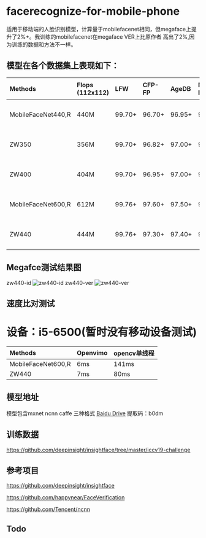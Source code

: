 # facerecognize-for-mobile-phone
适用于移动端的人脸识别模型，计算量于mobilefacenet相同，但megaface上提升了2%+。我训练的mobilefacenet在megaface VER上比原作者
高出了2%,因为训练的数据和方法不一样。

## 模型在各个数据集上表现如下：
|Methods|Flops (112x112)|LFW|CFP-FP|AgeDB|Megaface-Id|Megaface-Ver@1e-6|备   注
|:----|:----|:-----|:----|:----|:-----|:-----|:-----|
|MobileFaceNet440,R|440M|99.70+|96.70+|96.95+|92.85+|94.20+|未开源
|ZW350|356M|99.70+|96.82+|97.00+|93.90+|94.70+|未开源
|ZW400|404M|99.70+|96.95+|97.00+|94.46+|95.60+|未开源
|MobileFaceNet600,R|612M|99.76+|97.60+|97.50+|95.14+|95.98+|已开源
|ZW440|444M|99.76+|97.30+|97.40+|95.25+|96.00+|已开源

## Megafce测试结果图
zw440-id
![zw440-id](https://raw.githubusercontent.com/olojuwin/facerecognize-for-mobile-phone/master/img/zw443m-ID.jpg)
zw440-ver
![zw440-ver](https://raw.githubusercontent.com/olojuwin/facerecognize-for-mobile-phone/master/img/zw443m-ver.jpg)


## 速度比对测试
# 设备：i5-6500(暂时没有移动设备测试)
|Methods|Openvimo|opencv单线程|
|:----|:----|:-----|
|MobileFaceNet600,R|6ms|141ms|
|ZW440|7ms|80ms

## 模型地址
模型包含mxnet ncnn  caffe 三种格式
[Baidu Drive](https://pan.baidu.com/s/1E27uWe4deWsE0va1u1LhrQ)   提取码：b0dm 


## 训练数据
https://github.com/deepinsight/insightface/tree/master/iccv19-challenge

## 参考项目
https://github.com/deepinsight/insightface

https://github.com/happynear/FaceVerification

https://github.com/Tencent/ncnn

## Todo


